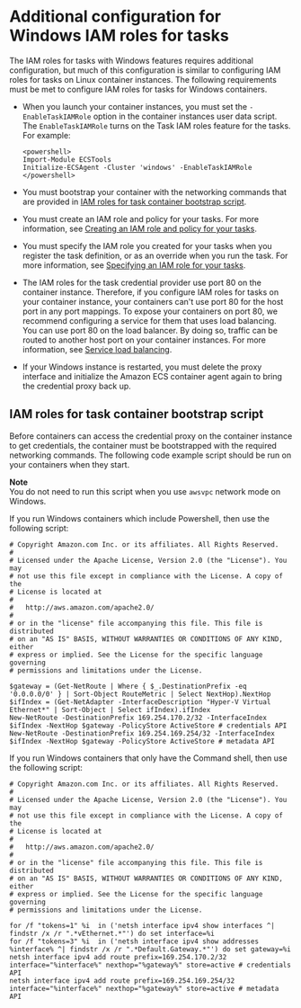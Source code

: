 # Additional configuration for Windows IAM roles for tasks<a name="windows_task_IAM_roles"></a>

The IAM roles for tasks with Windows features requires additional configuration, but much of this configuration is similar to configuring IAM roles for tasks on Linux container instances\. The following requirements must be met to configure IAM roles for tasks for Windows containers\.
+ When you launch your container instances, you must set the `-EnableTaskIAMRole` option in the container instances user data script\. The `EnableTaskIAMRole` turns on the Task IAM roles feature for the tasks\. For example:

  ```
  <powershell>
  Import-Module ECSTools
  Initialize-ECSAgent -Cluster 'windows' -EnableTaskIAMRole 
  </powershell>
  ```
+ You must bootstrap your container with the networking commands that are provided in [IAM roles for task container bootstrap script](#windows_task_IAM_roles_bootstrap)\.
+ You must create an IAM role and policy for your tasks\. For more information, see [Creating an IAM role and policy for your tasks](task-iam-roles.md#create_task_iam_policy_and_role)\.
+ You must specify the IAM role you created for your tasks when you register the task definition, or as an override when you run the task\. For more information, see [Specifying an IAM role for your tasks](task-iam-roles.md#specify-task-iam-roles)\.
+ The IAM roles for the task credential provider use port 80 on the container instance\. Therefore, if you configure IAM roles for tasks on your container instance, your containers can't use port 80 for the host port in any port mappings\. To expose your containers on port 80, we recommend configuring a service for them that uses load balancing\. You can use port 80 on the load balancer\. By doing so, traffic can be routed to another host port on your container instances\. For more information, see [Service load balancing](service-load-balancing.md)\.
+ If your Windows instance is restarted, you must delete the proxy interface and initialize the Amazon ECS container agent again to bring the credential proxy back up\.

## IAM roles for task container bootstrap script<a name="windows_task_IAM_roles_bootstrap"></a>

Before containers can access the credential proxy on the container instance to get credentials, the container must be bootstrapped with the required networking commands\. The following code example script should be run on your containers when they start\.

**Note**  
You do not need to run this script when you use `awsvpc` network mode on Windows\.

If you run Windows containers which include Powershell, then use the following script:

```
# Copyright Amazon.com Inc. or its affiliates. All Rights Reserved.
#
# Licensed under the Apache License, Version 2.0 (the "License"). You may
# not use this file except in compliance with the License. A copy of the
# License is located at
#
#	http://aws.amazon.com/apache2.0/
#
# or in the "license" file accompanying this file. This file is distributed
# on an "AS IS" BASIS, WITHOUT WARRANTIES OR CONDITIONS OF ANY KIND, either
# express or implied. See the License for the specific language governing
# permissions and limitations under the License.
 
$gateway = (Get-NetRoute | Where { $_.DestinationPrefix -eq '0.0.0.0/0' } | Sort-Object RouteMetric | Select NextHop).NextHop
$ifIndex = (Get-NetAdapter -InterfaceDescription "Hyper-V Virtual Ethernet*" | Sort-Object | Select ifIndex).ifIndex
New-NetRoute -DestinationPrefix 169.254.170.2/32 -InterfaceIndex $ifIndex -NextHop $gateway -PolicyStore ActiveStore # credentials API
New-NetRoute -DestinationPrefix 169.254.169.254/32 -InterfaceIndex $ifIndex -NextHop $gateway -PolicyStore ActiveStore # metadata API
```

If you run Windows containers that only have the Command shell, then use the following script:

```
# Copyright Amazon.com Inc. or its affiliates. All Rights Reserved.
#
# Licensed under the Apache License, Version 2.0 (the "License"). You may
# not use this file except in compliance with the License. A copy of the
# License is located at
#
#	http://aws.amazon.com/apache2.0/
#
# or in the "license" file accompanying this file. This file is distributed
# on an "AS IS" BASIS, WITHOUT WARRANTIES OR CONDITIONS OF ANY KIND, either
# express or implied. See the License for the specific language governing
# permissions and limitations under the License.
 
for /f "tokens=1" %i  in ('netsh interface ipv4 show interfaces ^| findstr /x /r ".*vEthernet.*"') do set interface=%i
for /f "tokens=3" %i  in ('netsh interface ipv4 show addresses %interface% ^| findstr /x /r ".*Default.Gateway.*"') do set gateway=%i
netsh interface ipv4 add route prefix=169.254.170.2/32 interface="%interface%" nexthop="%gateway%" store=active # credentials API
netsh interface ipv4 add route prefix=169.254.169.254/32 interface="%interface%" nexthop="%gateway%" store=active # metadata API
```
